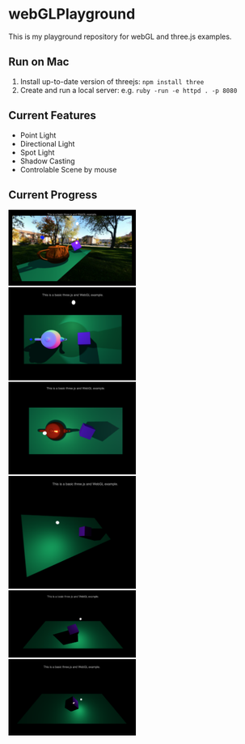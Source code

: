 # webGLPlayground
This is my playground repository for webGL and three.js examples.

## Run on Mac
1. Install up-to-date version of threejs: `npm install three`
2. Create and run a local server: e.g. `ruby -run -e httpd . -p 8080`

## Current Features
- Point Light
- Directional Light
- Spot Light
- Shadow Casting
- Controlable Scene by mouse


## Current Progress
<img src="./img/currentScene6.png" width=50% height=50%>
<img src="./img/currentScene5.png" width=50% height=50%>
<img src="./img/currentScene4.png" width=50% height=50%>
<img src="./img/currentScene3.png" width=50% height=50%>
<img src="./img/currentScene2.png" width=50% height=50%>
<img src="./img/currentScene.png" width=50% height=50%>